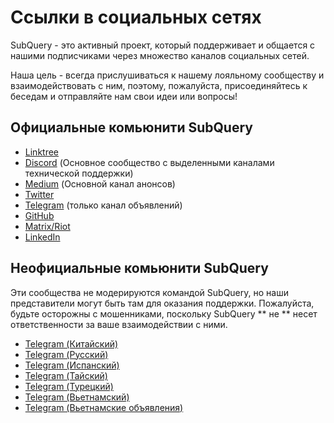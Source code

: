 # Ссылки в социальных сетях

SubQuery - это активный проект, который поддерживает и общается с нашими подписчиками через множество каналов социальных сетей.

Наша цель - всегда прислушиваться к нашему лояльному сообществу и взаимодействовать с ним, поэтому, пожалуйста, присоединяйтесь к беседам и отправляйте нам свои идеи или вопросы!

## Официальные комьюнити SubQuery

- [Linktree](https://linktr.ee/subquerynetwork)
- [Discord](https://discord.com/invite/subquery) (Основное сообщество с выделенными каналами технической поддержки)
- [Medium](https://subquery.medium.com) (Основной канал анонсов)
- [Twitter](https://twitter.com/subquerynetwork)
- [Telegram](https://t.me/subquerynetwork) (только канал объявлений)
- [GitHub](https://github.com/SubQuery/subql)
- [Matrix/Riot](https://matrix.to/#/#subquery:matrix.org)
- [LinkedIn](https://www.linkedin.com/company/subquery)

## Неофициальные комьюнити SubQuery

Эти сообщества не модерируются командой SubQuery, но наши представители могут быть там для оказания поддержки. Пожалуйста, будьте осторожны с мошенниками, поскольку SubQuery ** не ** несет ответственности за ваше взаимодействии с ними.

- [Telegram (Китайский)](https://t.me/subquerychina)
- [Telegram (Русский)](https://t.me/SubQuery_russia)
- [Telegram (Испанский)](https://t.me/SubQueryES)
- [Telegram (Тайский)](https://t.me/subquerynetworkthai)
- [Telegram (Турецкий)](https://t.me/subquery_TR)
- [Telegram (Вьетнамский)](https://t.me/subqueryvietnam)
- [Telegram (Вьетнамские объявления)](https://t.me/subqueryannvn)
